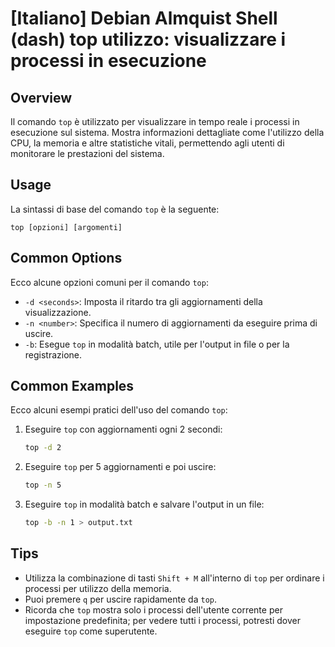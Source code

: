 # [Italiano] Debian Almquist Shell (dash) top utilizzo: visualizzare i processi in esecuzione

## Overview
Il comando `top` è utilizzato per visualizzare in tempo reale i processi in esecuzione sul sistema. Mostra informazioni dettagliate come l'utilizzo della CPU, la memoria e altre statistiche vitali, permettendo agli utenti di monitorare le prestazioni del sistema.

## Usage
La sintassi di base del comando `top` è la seguente:

```
top [opzioni] [argomenti]
```

## Common Options
Ecco alcune opzioni comuni per il comando `top`:

- `-d <seconds>`: Imposta il ritardo tra gli aggiornamenti della visualizzazione.
- `-n <number>`: Specifica il numero di aggiornamenti da eseguire prima di uscire.
- `-b`: Esegue `top` in modalità batch, utile per l'output in file o per la registrazione.

## Common Examples
Ecco alcuni esempi pratici dell'uso del comando `top`:

1. Eseguire `top` con aggiornamenti ogni 2 secondi:
   ```bash
   top -d 2
   ```

2. Eseguire `top` per 5 aggiornamenti e poi uscire:
   ```bash
   top -n 5
   ```

3. Eseguire `top` in modalità batch e salvare l'output in un file:
   ```bash
   top -b -n 1 > output.txt
   ```

## Tips
- Utilizza la combinazione di tasti `Shift + M` all'interno di `top` per ordinare i processi per utilizzo della memoria.
- Puoi premere `q` per uscire rapidamente da `top`.
- Ricorda che `top` mostra solo i processi dell'utente corrente per impostazione predefinita; per vedere tutti i processi, potresti dover eseguire `top` come superutente.